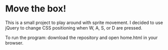 # Move the box!

This is a small project to play around with sprite movement.  I decided to use jQuery to change CSS positioning when W, A, S, or D are pressed.

To run the program: download the repository and open home.html in your browser. 
